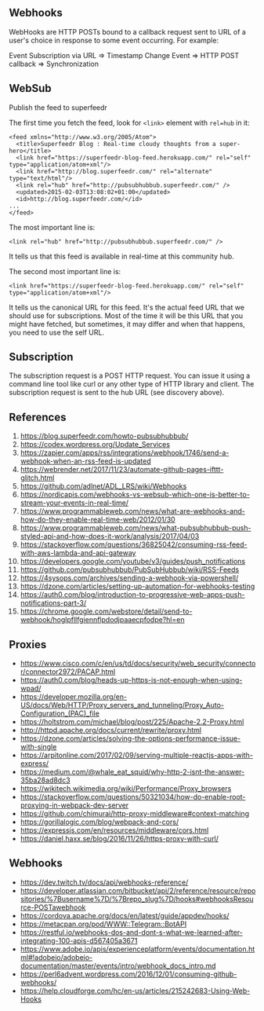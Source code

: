 ## Webhooks

WebHooks are HTTP POSTs bound to a callback request sent to URL of a user's choice in response to some event occurring. For example:

Event Subscription via URL => Timestamp Change Event => HTTP POST callback => Synchronization 

## WebSub

Publish the feed to superfeedr

The first time you fetch the feed, look for `<link>` element with `rel=hub` in it:

    <feed xmlns="http://www.w3.org/2005/Atom">
      <title>Superfeedr Blog : Real-time cloudy thoughts from a super-hero</title>
      <link href="https://superfeedr-blog-feed.herokuapp.com/" rel="self" type="application/atom+xml"/>
      <link href="http://blog.superfeedr.com/" rel="alternate" type="text/html"/>
      <link rel="hub" href="http://pubsubhubbub.superfeedr.com/" />
      <updated>2015-02-03T13:08:02+01:00</updated>
      <id>http://blog.superfeedr.com/</id>
    ...
    </feed>

The most important line is:

    <link rel="hub" href="http://pubsubhubbub.superfeedr.com/" />

It tells us that this feed is available in real-time at this community hub.

The second most important line is:

    <link href="https://superfeedr-blog-feed.herokuapp.com/" rel="self" type="application/atom+xml"/>

It tells us the canonical URL for this feed. It's the actual feed URL that we should use for subscriptions. Most of the time it will be this URL that you might have fetched, but sometimes, it may differ and when that happens, you need to use the self URL.

## Subscription

The subscription request is a POST HTTP request. You can issue it using a command line tool like curl or any other type of HTTP library and client. The subscription request is sent to the hub URL (see discovery above).

## References
1. https://blog.superfeedr.com/howto-pubsubhubbub/
1. https://codex.wordpress.org/Update_Services
1. https://zapier.com/apps/rss/integrations/webhook/1746/send-a-webhook-when-an-rss-feed-is-updated
1. https://webrender.net/2017/11/23/automate-github-pages-ifttt-glitch.html
1. https://github.com/adlnet/ADL_LRS/wiki/Webhooks
1. https://nordicapis.com/webhooks-vs-websub-which-one-is-better-to-stream-your-events-in-real-time/
1. https://www.programmableweb.com/news/what-are-webhooks-and-how-do-they-enable-real-time-web/2012/01/30
1. https://www.programmableweb.com/news/what-pubsubhubbub-push-styled-api-and-how-does-it-work/analysis/2017/04/03
1. https://stackoverflow.com/questions/36825042/consuming-rss-feed-with-aws-lambda-and-api-gateway
1. https://developers.google.com/youtube/v3/guides/push_notifications
1. https://github.com/pubsubhubbub/PubSubHubbub/wiki/RSS-Feeds
1. https://4sysops.com/archives/sending-a-webhook-via-powershell/
1. https://dzone.com/articles/setting-up-automation-for-webhooks-testing
1. https://auth0.com/blog/introduction-to-progressive-web-apps-push-notifications-part-3/
1. https://chrome.google.com/webstore/detail/send-to-webhook/hoglpfllfgiennflpdodjpaaecpfodpe?hl=en

## Proxies
* https://www.cisco.com/c/en/us/td/docs/security/web_security/connector/connector2972/PACAP.html
* https://auth0.com/blog/heads-up-https-is-not-enough-when-using-wpad/
* https://developer.mozilla.org/en-US/docs/Web/HTTP/Proxy_servers_and_tunneling/Proxy_Auto-Configuration_(PAC)_file
* https://holtstrom.com/michael/blog/post/225/Apache-2.2-Proxy.html
* http://httpd.apache.org/docs/current/rewrite/proxy.html
* https://dzone.com/articles/solving-the-options-performance-issue-with-single
* https://arpitonline.com/2017/02/09/serving-multiple-reactjs-apps-with-express/
* https://medium.com/@whale_eat_squid/why-http-2-isnt-the-answer-35ba28ad8dc3
* https://wikitech.wikimedia.org/wiki/Performance/Proxy_browsers
* https://stackoverflow.com/questions/50321034/how-do-enable-root-proxying-in-webpack-dev-server
* https://github.com/chimurai/http-proxy-middleware#context-matching
* https://gorillalogic.com/blog/webpack-and-cors/
* https://expressjs.com/en/resources/middleware/cors.html
* https://daniel.haxx.se/blog/2016/11/26/https-proxy-with-curl/

## Webhooks
* https://dev.twitch.tv/docs/api/webhooks-reference/
* https://developer.atlassian.com/bitbucket/api/2/reference/resource/repositories/%7Busername%7D/%7Brepo_slug%7D/hooks#webhooksResource-POSTawebhook
* https://cordova.apache.org/docs/en/latest/guide/appdev/hooks/
* https://metacpan.org/pod/WWW::Telegram::BotAPI
* https://restful.io/webhooks-dos-and-dont-s-what-we-learned-after-integrating-100-apis-d567405a3671
* https://www.adobe.io/apis/experienceplatform/events/documentation.html#!adobeio/adobeio-documentation/master/events/intro/webhook_docs_intro.md
* https://perl6advent.wordpress.com/2016/12/01/consuming-github-webhooks/
* https://help.cloudforge.com/hc/en-us/articles/215242683-Using-Web-Hooks